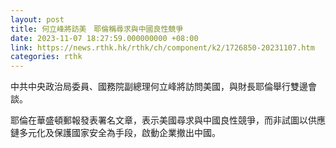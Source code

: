 ```yaml
---
layout: post
title: 何立峰將訪美　耶倫稱尋求與中國良性競爭
date: 2023-11-07 18:27:59.000000000 +08:00
link: https://news.rthk.hk/rthk/ch/component/k2/1726850-20231107.htm
categories: rthk
---
```


中共中央政治局委員、國務院副總理何立峰將訪問美國，與財長耶倫舉行雙邊會談。

耶倫在華盛頓郵報發表署名文章，表示美國尋求與中國良性競爭，而非試圖以供應鏈多元化及保護國家安全為手段，啟動企業撤出中國。
